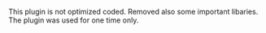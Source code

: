 This plugin is not optimized coded. Removed also some important libaries. The plugin was used for one time only.
